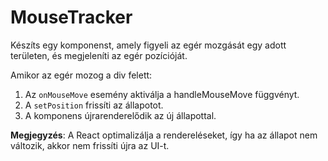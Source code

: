 # MouseTracker
Készíts egy komponenst, amely figyeli az egér mozgását egy adott területen, és megjeleníti az egér pozícióját.

Amikor az egér mozog a div felett:
1. Az `onMouseMove` esemény aktiválja a handleMouseMove függvényt.
2. A `setPosition` frissíti az állapotot.
3. A komponens újrarenderelődik az új állapottal.

**Megjegyzés**: A React optimalizálja a rendereléseket, így ha az állapot nem változik, akkor nem frissíti újra az UI-t.